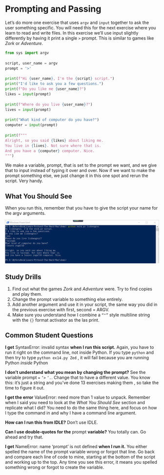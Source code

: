 # Prompting and Passing

Let’s do more one exercise that uses `argv` and `input` together to ask the user something specific. You will need this for the next exercise where you learn to read and write files. In this exercise we’ll use input slightly differently by having it print a single `>` prompt. This is similar to games like *Zork* or *Adventure*.

````python
from sys import argv

script, user_name = argv
prompt = '>'

print(f"Hi {user_name}, I'm the {script} script.")
print("I'd like to ask you a few questions.")
print(f"Do you like me {user_name}?")
likes = input(prompt)

print(f"Where do you live {user_name}?")
lives = input(prompt)

print("What kind of computer do you have?")
computer = input(prompt)

print(f"""
Alright, so you said {likes} about liking me. 
You live in {lives}. Not sure where that is.
And you have a {computer} computer. Nice.
""")
````

We make a variable, prompt, that is set to the prompt we want, and we give that to input instead of  typing it over and over. Now if we want to make the prompt something else, we just change it in this one spot and rerun the script. Very handy.

## What You Should See

When you run this, remember that you have to give the script your name for the argv arguments.

![](\images\ex14_demo_output.png)

## Study Drills

1. Find out what the games *Zork* and *Adventure* were. Try to find copies and play them.
2. Change the prompt variable to something else entirely.
3. Add another argument and use it in your script, the same way you did in the previous exercise with first, second = ARGV.
4. Make sure you understand how I combine a `“"”` style multiline string with the `{}` format activator as the las print.

## Common Student Questions

**I get** SyntaxError: invalid syntax **when I run this script.**  Again, you have to run it right on the command line, not inside Python. If you type `python` and then try to type `python ex14.py Zed` , it will fail because you are running Python *inside* Python

**I don’t understand what you mean by changing the prompt?** See the variable prompt `=`  `‘>` `‘.`. Change that to have a different value. You know this: it’s just a string and you’ve done 13 exercises making them , so take the time to figure it out.

**I get the error** ValueError: need more than 1 value to unpack. Remember when I said you need to look at the *What You Should See* section and replicate what I did?  You need to do the same thing here, and focus on how I type the command in and why I have a command line argument.

**How can I run this from IDLE?** Don’t use IDLE.

**Can I use double-quotes for the** prompt **variable?**  You totally can. Go ahead and try that.

**I get** NameError: name ‘prompt’ is not defined **when I run it.** You either spelled the name of the prompt variable wrong or forgot that line. Go back and compare each line of code to mine, starting at the bottom of the script and working up to the top. Any time you see this error, it means you spelled something wrong or forgot to create the variable.